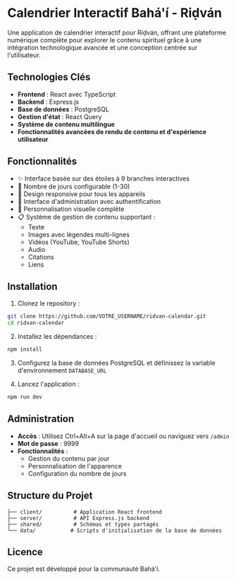 # Calendrier Interactif Bahá'í - Riḍván

Une application de calendrier interactif pour Riḍván, offrant une plateforme numérique complète pour explorer le contenu spirituel grâce à une intégration technologique avancée et une conception centrée sur l'utilisateur.

## Technologies Clés

- **Frontend** : React avec TypeScript
- **Backend** : Express.js
- **Base de données** : PostgreSQL
- **Gestion d'état** : React Query
- **Système de contenu multilingue**
- **Fonctionnalités avancées de rendu de contenu et d'expérience utilisateur**

## Fonctionnalités

- ✨ Interface basée sur des étoiles à 9 branches interactives
- 🎯 Nombre de jours configurable (1-30)
- 📱 Design responsive pour tous les appareils
- 🔐 Interface d'administration avec authentification
- 🎨 Personnalisation visuelle complète
- 📋 Système de gestion de contenu supportant :
  - Texte
  - Images avec légendes multi-lignes
  - Vidéos (YouTube, YouTube Shorts)
  - Audio
  - Citations
  - Liens

## Installation

1. Clonez le repository :
```bash
git clone https://github.com/VOTRE_USERNAME/ridvan-calendar.git
cd ridvan-calendar
```

2. Installez les dépendances :
```bash
npm install
```

3. Configurez la base de données PostgreSQL et définissez la variable d'environnement `DATABASE_URL`

4. Lancez l'application :
```bash
npm run dev
```

## Administration

- **Accès** : Utilisez Ctrl+Alt+A sur la page d'accueil ou naviguez vers `/admin`
- **Mot de passe** : 9999
- **Fonctionnalités** :
  - Gestion du contenu par jour
  - Personnalisation de l'apparence
  - Configuration du nombre de jours

## Structure du Projet

```
├── client/          # Application React frontend
├── server/          # API Express.js backend
├── shared/          # Schémas et types partagés
└── data/           # Scripts d'initialisation de la base de données
```

## Licence

Ce projet est développé pour la communauté Bahá'í.
